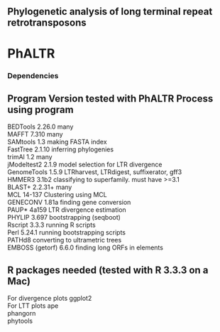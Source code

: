 ## Phylogenetic analysis of long terminal repeat retrotransposons
# PhALTR
  
### Dependencies
Program			Version tested with PhALTR	Process using program  
----------------------------------------------------------------------------------  
BEDTools			2.26.0			many  
MAFFT				7.310			many  
SAMtools			1.3			making FASTA index  
FastTree			2.1.10			inferring phylogenies  
trimAl				1.2			many  
jModeltest2			2.1.9			model selection for LTR divergence  
GenomeTools			1.5.9			LTRharvest, LTRdigest, suffixerator, gff3  
HMMER3				3.1b2			classifying to superfamily. must have >=3.1  
BLAST+				2.2.31+			many  
MCL				14-137			Clustering using MCL  
GENECONV			1.81a			finding gene conversion  
PAUP*				4a159			LTR divergence estimation  
PHYLIP				3.697			bootstrapping (seqboot)  
Rscript				3.3.3			running R scripts  
Perl				5.24.1			running bootstrapping scripts  
PATHd8							converting to ultrametric trees  
EMBOSS (getorf)			6.6.0			finding long ORFs in elements  
  
  
R packages needed (tested with R 3.3.3 on a Mac)  
---------------------------------------------------------------------------------  
For divergence plots					ggplot2  
For LTT plots						ape  
							phangorn  
							phytools  
